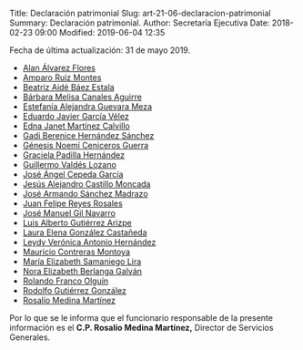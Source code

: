 Title: Declaración patrimonial
Slug: art-21-06-declaracion-patrimonial
Summary: Declaración patrimonial.
Author: Secretaría Ejecutiva
Date: 2018-02-23 09:00
Modified: 2019-06-04 12:35


Fecha de última actualización: 31 de mayo 2019.

* [Alan Álvarez Flores <i class="fa fa-file-pdf-o" aria-hidden="true"></i>](version-publica-declaracion-patrimonial-aaf.pdf)
* [Amparo Ruiz Montes <i class="fa fa-file-pdf-o" aria-hidden="true"></i>](version-publica-declaracion-patrimonial-arm.pdf)
* [Beatriz Aidé Báez Estala <i class="fa fa-file-pdf-o" aria-hidden="true"></i>](version-publica-declaracion-patrimonial-babe.pdf)
* [Bárbara Melisa Canales Aguirre <i class="fa fa-file-pdf-o" aria-hidden="true"></i>](version-publica-declaracion-patrimonial-bmca.pdf)
* [Estefanía Alejandra Guevara Meza <i class="fa fa-file-pdf-o" aria-hidden="true"></i>](version-publica-declaracion-patrimonial-eagm.pdf)
* [Eduardo Javier García Vélez <i class="fa fa-file-pdf-o" aria-hidden="true"></i>](version-publica-declaracion-patrimonial-ejgv.pdf)
* [Edna Janet Martínez Calvillo <i class="fa fa-file-pdf-o" aria-hidden="true"></i>](version-publica-declaracion-patrimonial-ejmc.pdf)
* [Gadi Berenice Hernández Sánchez <i class="fa fa-file-pdf-o" aria-hidden="true"></i>](version-publica-declaracion-patrimonial-gbhs.pdf)
* [Génesis Noemí Ceniceros Guerra <i class="fa fa-file-pdf-o" aria-hidden="true"></i>](version-publica-declaracion-patrimonial-gncg.pdf)
* [Graciela Padilla Hernández <i class="fa fa-file-pdf-o" aria-hidden="true"></i>](version-publica-declaracion-patrimonial-gph.pdf)
* [Guillermo Valdés Lozano <i class="fa fa-file-pdf-o" aria-hidden="true"></i>](version-publica-declaracion-patrimonial-gvl.pdf)
* [José Ángel Cepeda García <i class="fa fa-file-pdf-o" aria-hidden="true"></i>](version-publica-declaracion-patrimonial-jacg.pdf)
* [Jesús Alejandro Castillo Moncada <i class="fa fa-file-pdf-o" aria-hidden="true"></i>](version-publica-declaracion-patrimonial-jacm.pdf)
* [José Armando Sánchez Madrazo <i class="fa fa-file-pdf-o" aria-hidden="true"></i>](version-publica-declaracion-patrimonial-jasm.pdf)
* [Juan Felipe Reyes Rosales <i class="fa fa-file-pdf-o" aria-hidden="true"></i>](version-publica-declaracion-patrimonial-jfrr.pdf)
* [José Manuel Gil Navarro <i class="fa fa-file-pdf-o" aria-hidden="true"></i>](version-publica-declaracion-patrimonial-jmgn.pdf)
* [Luis Alberto Gutiérrez Arizpe <i class="fa fa-file-pdf-o" aria-hidden="true"></i>](version-publica-declaracion-patrimonial-laga.pdf)
* [Laura Elena González Castañeda <i class="fa fa-file-pdf-o" aria-hidden="true"></i>](version-publica-declaracion-patrimonial-legc.pdf)
* [Leydy Verónica Antonio Hernández <i class="fa fa-file-pdf-o" aria-hidden="true"></i>](version-publica-declaracion-patrimonial-lvah.pdf)
* [Mauricio Contreras Montoya <i class="fa fa-file-pdf-o" aria-hidden="true"></i>](version-publica-declaracion-patrimonial-mcm.pdf)
* [María Elizabeth Samaniego Lira <i class="fa fa-file-pdf-o" aria-hidden="true"></i>](version-publica-declaracion-patrimonial-mesl.pdf)
* [Nora Elizabeth Berlanga Galván <i class="fa fa-file-pdf-o" aria-hidden="true"></i>](version-publica-declaracion-patrimonial-nebg.pdf)
* [Rolando Franco Olguín <i class="fa fa-file-pdf-o" aria-hidden="true"></i>](version-publica-declaracion-patrimonial-rfo.pdf)
* [Rodolfo Gutiérrez González <i class="fa fa-file-pdf-o" aria-hidden="true"></i>](version-publica-declaracion-patrimonial-rgg.pdf)
* [Rosalío Medina Martínez <i class="fa fa-file-pdf-o" aria-hidden="true"></i>](version-publica-declaracion-patrimonial-rmm.pdf)

Por lo que se le informa que el funcionario responsable de la presente información es el **C.P. Rosalío Medina Martínez,** Director de Servicios Generales.
